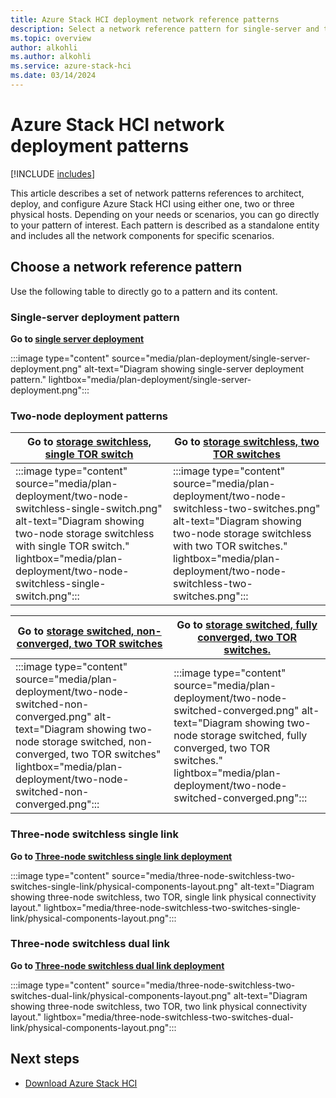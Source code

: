 ```yaml
---
title: Azure Stack HCI deployment network reference patterns
description: Select a network reference pattern for single-server and two-node Azure Stack HCI deployments.
ms.topic: overview
author: alkohli
ms.author: alkohli
ms.service: azure-stack-hci
ms.date: 03/14/2024
---
```


# Azure Stack HCI network deployment patterns

[!INCLUDE [includes](../../includes/hci-applies-to-23h2-22h2.md)]

This article describes a set of network patterns references to architect, deploy, and configure Azure Stack HCI using either one, two or three physical hosts. Depending on your needs or scenarios, you can go directly to your pattern of interest. Each pattern is described as a standalone entity and includes all the network components for specific scenarios.

## Choose a network reference pattern

Use the following table to directly go to a pattern and its content.

### Single-server deployment pattern

**Go to [single server deployment](single-server-deployment.md)**

:::image type="content" source="media/plan-deployment/single-server-deployment.png" alt-text="Diagram showing single-server deployment pattern." lightbox="media/plan-deployment/single-server-deployment.png":::

### Two-node deployment patterns

|Go to [storage switchless, single TOR switch](two-node-switchless-single-switch.md) |Go to [storage switchless, two TOR switches](two-node-switchless-two-switches.md)|
|---------|---------|
|:::image type="content" source="media/plan-deployment/two-node-switchless-single-switch.png" alt-text="Diagram showing two-node storage switchless with single TOR switch." lightbox="media/plan-deployment/two-node-switchless-single-switch.png":::|:::image type="content" source="media/plan-deployment/two-node-switchless-two-switches.png" alt-text="Diagram showing two-node storage switchless with two TOR switches." lightbox="media/plan-deployment/two-node-switchless-two-switches.png":::|

|Go to [storage switched, non-converged, two TOR switches](two-node-switched-non-converged.md)    |Go to [storage switched, fully converged, two TOR switches.](two-node-switched-converged.md)       |
|---------|---------|
|:::image type="content" source="media/plan-deployment/two-node-switched-non-converged.png" alt-text="Diagram showing two-node storage switched, non-converged, two TOR switches" lightbox="media/plan-deployment/two-node-switched-non-converged.png":::|:::image type="content" source="media/plan-deployment/two-node-switched-converged.png" alt-text="Diagram showing two-node storage switched, fully converged, two TOR switches." lightbox="media/plan-deployment/two-node-switched-converged.png":::|

### Three-node switchless single link

**Go to [Three-node switchless single link deployment](three-node-switchless-two-switches-single-link.md)**

:::image type="content" source="media/three-node-switchless-two-switches-single-link/physical-components-layout.png" alt-text="Diagram showing three-node switchless, two TOR, single link physical connectivity layout." lightbox="media/three-node-switchless-two-switches-single-link/physical-components-layout.png":::

### Three-node switchless dual link

**Go to [Three-node switchless dual link deployment](three-node-switchless-two-switches-two-links.md)**

:::image type="content" source="media/three-node-switchless-two-switches-dual-link/physical-components-layout.png" alt-text="Diagram showing three-node switchless, two TOR, two link physical connectivity layout." lightbox="media/three-node-switchless-two-switches-dual-link/physical-components-layout.png":::


## Next steps

- [Download Azure Stack HCI](../deploy/download-azure-stack-hci-software.md)